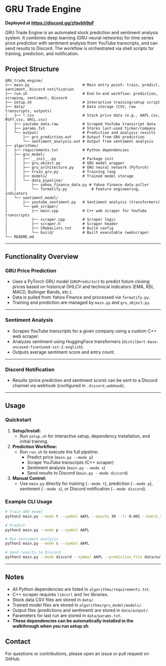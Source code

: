 
# GRU Trade Engine

**Deployed at https://discord.gg/zfavbh9pF**

GRU Trade Engine is an automated stock prediction and sentiment analysis system. It combines deep learning (GRU neural networks) for time series price prediction with sentiment analysis from YouTube transcripts, and can send results to Discord. The workflow is orchestrated via shell scripts for training, prediction, and notification.


## Project Structure

```
GRU_trade_engine/
├── main.py                        # Main entry point: train, predict, sentiment, Discord notification
├── run.sh                         # End-to-end workflow: prediction, scraping, sentiment, Discord
├── setup.sh                       # Interactive training/setup script
├── data/                          # Data storage (CSV, raw transcripts, outputs)
│   ├── *.csv                      # Stock price data (e.g., AAPL.csv, MSFT.csv, ORCL.csv)
│   ├── youtube_data.raw           # Scraped YouTube transcript data
│   ├── params.txt                 # Stores last-used ticker/company
│   └── output/                    # Prediction and analysis results
│       ├── gru_prediction.out     # Output from GRU prediction
│       └── sentiment_analysis.out # Output from sentiment analysis
├── algorithms/
│   ├── requirements.txt           # Python dependencies
│   ├── gru_model/
│   │   ├── __init__.py            # Package init
│   │   ├── gru_object.py          # GRU model wrapper
│   │   ├── gru_architecture.py    # GRU neural network (PyTorch)
│   │   ├── train_gru.py           # Training loop
│   │   ├── models/                # Trained model storage
│   │   └── data_pipeline/
│   │       ├── yahoo_finance_data.py # Yahoo Finance data puller
│   │       └── formatify.py           # Feature engineering, indicators
│   └── sentiment_model/
│       ├── youtube_sentiment.py   # Sentiment analysis (transformers)
│       └── web_scraper/
│           ├── main.cpp           # C++ web scraper for YouTube transcripts
│           ├── scraper.cpp        # Scraper logic
│           ├── scraper.h          # Scraper header
│           ├── CMakeLists.txt     # Build config
│           └── build/             # Built executable (webscrape)
└── README.md
```

---


## Functionality Overview

### GRU Price Prediction
- Uses a PyTorch GRU model (`GRUPredictor`) to predict future closing prices based on historical OHLCV and technical indicators (EMA, RSI, MACD, Bollinger Bands, etc.).
- Data is pulled from Yahoo Finance and processed via `formatify.py`.
- Training and prediction are managed by `main.py` and `gru_object.py`.

---


### Sentiment Analysis
- Scrapes YouTube transcripts for a given company using a custom C++ web scraper.
- Analyzes sentiment using HuggingFace transformers (`distilbert-base-uncased-finetuned-sst-2-english`).
- Outputs average sentiment score and entry count.

---


### Discord Notification
- Results (price prediction and sentiment score) can be sent to a Discord channel via webhook (configured in `.discord_webhook`).


---

## Usage

### Quickstart
1. **Setup/Install:**
    - Run `setup.sh` for interactive setup, dependency installation, and initial training.
2. **Prediction Workflow:**
    - Run `run.sh` to execute the full pipeline:
      - Predict price (`main.py --mode p`)
      - Scrape YouTube transcripts (C++ scraper)
      - Sentiment analysis (`main.py --mode s`)
      - Send results to Discord (`main.py --mode discord`)
3. **Manual Control:**
    - Use `main.py` directly for training (`--mode t`), prediction (`--mode p`), sentiment (`--mode s`), or Discord notification (`--mode discord`).

### Example CLI Usage
```bash
# Train GRU model
python3 main.py --mode t --symbol AAPL --epochs 30 --lr 0.001 --batch_size 3

# Predict
python3 main.py --mode p --symbol AAPL

# Run sentiment analysis
python3 main.py --mode s --symbol AAPL

# Send results to Discord
python3 main.py --mode discord --symbol AAPL --prediction_file data/output/gru_prediction.out --sentiment_file data/output/sentiment_analysis.out
```

---


## Notes
- All Python dependencies are listed in `algorithms/requirements.txt`.
- C++ scraper requires `libcurl` and `fmt` libraries.
- Stock data CSV files are stored in `data/`.
- Trained model files are stored in `algorithms/gru_model/models/`.
- Output files (predictions and sentiment) are stored in `data/output/`.
- Parameters for last run are stored in `data/params.txt`.
- **These dependencies can be automatically installed in the walkthrough when you run setup.sh**

## Contact
For questions or contributions, please open an issue or pull request on GitHub.
